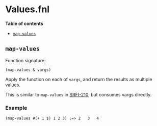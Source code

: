 # Values.fnl

**Table of contents**

- [`map-values`](#map-values)

## `map-values`
Function signature:

```
(map-values & vargs)
```

Apply the function on each of `vargs`, and return the results as multiple values.

This is similar to `map-values` in [SRFI-210](https://srfi.schemers.org/srfi-210/),
but consumes vargs directly.

### Example

```fennel
(map-values #(+ 1 $) 1 2 3) ;=> 2	3	4
```


<!-- Generated with Fenneldoc 1.0.1-dev
     https://gitlab.com/andreyorst/fenneldoc -->
